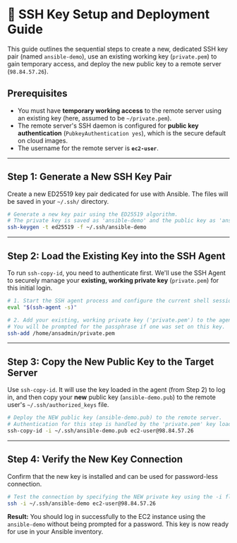 # 🔑 SSH Key Setup and Deployment Guide

This guide outlines the sequential steps to create a new, dedicated SSH key pair (named `ansible-demo`), use an existing working key (`private.pem`) to gain temporary access, and deploy the new public key to a remote server (`98.84.57.26`).

## Prerequisites

  * You must have **temporary working access** to the remote server using an existing key (here, assumed to be `~/private.pem`).
  * The remote server's SSH daemon is configured for **public key authentication** (`PubkeyAuthentication yes`), which is the secure default on cloud images.
  * The username for the remote server is **`ec2-user`**.

-----

## Step 1: Generate a New SSH Key Pair

Create a new ED25519 key pair dedicated for use with Ansible. The files will be saved in your `~/.ssh/` directory.

```bash
# Generate a new key pair using the ED25519 algorithm.
# The private key is saved as 'ansible-demo' and the public key as 'ansible-demo.pub'.
ssh-keygen -t ed25519 -f ~/.ssh/ansible-demo
```

-----

## Step 2: Load the Existing Key into the SSH Agent

To run `ssh-copy-id`, you need to authenticate first. We'll use the SSH Agent to securely manage your **existing, working private key** (`private.pem`) for this initial login.

```bash
# 1. Start the SSH agent process and configure the current shell session.
eval "$(ssh-agent -s)"

# 2. Add your existing, working private key ('private.pem') to the agent.
# You will be prompted for the passphrase if one was set on this key.
ssh-add /home/ansadmin/private.pem
```

-----

## Step 3: Copy the New Public Key to the Target Server

Use `ssh-copy-id`. It will use the key loaded in the agent (from Step 2) to log in, and then copy your **new** public key (`ansible-demo.pub`) to the remote user's `~/.ssh/authorized_keys` file.

```bash
# Deploy the NEW public key (ansible-demo.pub) to the remote server.
# Authentication for this step is handled by the 'private.pem' key loaded in the agent.
ssh-copy-id -i ~/.ssh/ansible-demo.pub ec2-user@98.84.57.26
```

-----

## Step 4: Verify the New Key Connection

Confirm that the new key is installed and can be used for password-less connection.

```bash
# Test the connection by specifying the NEW private key using the -i flag.
ssh -i ~/.ssh/ansible-demo ec2-user@98.84.57.26
```

**Result:** You should log in successfully to the EC2 instance using the `ansible-demo` without being prompted for a password. This key is now ready for use in your Ansible inventory.